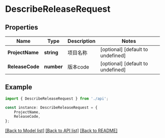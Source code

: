 # DescribeReleaseRequest


## Properties

Name | Type | Description | Notes
------------ | ------------- | ------------- | -------------
**ProjectName** | **string** | 项目名称 | [optional] [default to undefined]
**ReleaseCode** | **number** | 版本code | [optional] [default to undefined]

## Example

```typescript
import { DescribeReleaseRequest } from './api';

const instance: DescribeReleaseRequest = {
    ProjectName,
    ReleaseCode,
};
```

[[Back to Model list]](../README.md#documentation-for-models) [[Back to API list]](../README.md#documentation-for-api-endpoints) [[Back to README]](../README.md)
